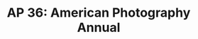 ---
attached_collection: collections/wired.md
attached_link: 
block_aspect_ratio: ratio-5x4
blog_block_cover: https://d1sf55qlb7p6hz.cloudfront.net/rieser-ap_book2020-1.jpg
blog_header: https://d1sf55qlb7p6hz.cloudfront.net/backpage-3.jpg
caption: "Wired: The Internet Giant That Went Too Far"
content: >-
  I am honored to share that [**_The Internet Giant Who Went
  Too_**](https://jesserieser.com/collections/wired-magazine/ ) Far for _Wired_
  has been named one of the year’s best by the [**_American Photography 36
  Annual **](https://www.ai-ap.com/slideshow/AP/36/?status=selected267)for
  editorial photography.


  Published in the July / August 2019 issue, I photographed Michael Lacey and
  Jim Larkin as they await trial for owning the online classified giant
  Backpage.com. Backpage was the red-light district of the internet or the
  Google of commercial sex ads, and for this both men face life in prison. As
  they await trial they are under country arrest and cannot travel.


  Photographically I wanted to portray Lacey and Larkin in a way that spoke to
  their decades of defiance, possible incarceration, the shadowy space in which
  Backpage operated, and their physical and psychological imprisonment as they
  are confined to their homes and Maricopa County. In hindsight, these works
  take on new meaning as we have been participating in our own levels of
  compliance and isolation.  

  [**Article**](https://www.wired.com/story/inside-backpage-vicious-battle-feds/)
  by Christine Biedermann and assigned by Beth Holzer and Anna Alexander.


  Congratulations to all the winners and thank you to this year's judges:  

  Aeriel Brown, Photo Director, _Bloomberg Businessweek_  

  Laura Geiser, Freelance Photo Producer and Editor  

  Tara Guertin, Director of Photography _AFAR_  

  Molly Roberts, Independent Photography Editor, Visual Storyteller and
  Curator  

  Jolie Ruben, Culture Photo Editor, _The New York Times_  

  David Sleight, Design Director, ProPublica
date: 
news_category:
  - Awards
theme_color: "#FDF9B0"
title: "AP 36: American Photography Annual"
seo:
  meta_description: 
  meta_title: 
post_blocks:
  - _bookshop_name: posts/media-row-start
    row_alignment: between
  - _bookshop_name: posts/media-element-static
    caption: 
    image: https://d1sf55qlb7p6hz.cloudfront.net/blog_apwired-2.jpg
    width: '33'
  - _bookshop_name: posts/media-element-static
    caption: 
    image: https://d1sf55qlb7p6hz.cloudfront.net/blog_apwired-3.jpg
    width: '66'
  - _bookshop_name: posts/media-row-static
  - _bookshop_name: posts/media-element-static
    caption: 
    image: https://d1sf55qlb7p6hz.cloudfront.net/blog_apwired-4.jpg
    width: '100'
  - _bookshop_name: posts/media-row-static
  - _bookshop_name: posts/media-element-static
    caption: 
    image: https://d1sf55qlb7p6hz.cloudfront.net/blog_apwired-5.jpg
    width: '66'
  - _bookshop_name: posts/media-element-static
    caption: 
    image: https://d1sf55qlb7p6hz.cloudfront.net/blog_apwired-6.jpg
    width: '33'
  - _bookshop_name: posts/media-row-static
  - _bookshop_name: posts/media-element-static
    caption: 
    image: https://d1sf55qlb7p6hz.cloudfront.net/blog_apwired-7.jpg
    width: '40'
  - _bookshop_name: posts/media-element-static
    caption: 
    image: https://d1sf55qlb7p6hz.cloudfront.net/blog_apwired-8.jpg
    width: '20'
  - _bookshop_name: posts/media-element-static
    caption: 
    image: https://d1sf55qlb7p6hz.cloudfront.net/blog_apwired-9.jpg
    width: '40'
  - _bookshop_name: posts/media-row-static
  - _bookshop_name: posts/media-element-static
    caption: 
    image: https://d1sf55qlb7p6hz.cloudfront.net/blog_apwired-11.jpg
    width: '33'
  - _bookshop_name: posts/media-element-static
    caption: 
    image: https://d1sf55qlb7p6hz.cloudfront.net/blog_apwired-10.jpg
    width: '33'
  - _bookshop_name: posts/media-element-static
    caption: 
    image: https://d1sf55qlb7p6hz.cloudfront.net/blog_apwired-13.jpg
    width: '33'
  - _bookshop_name: posts/media-row-static
  - _bookshop_name: posts/media-row-static
  - _bookshop_name: posts/media-element-static
    caption: 
    image: https://d1sf55qlb7p6hz.cloudfront.net/blog_apwired-12.jpg
    width: '100'
blog_slider:
  - _bookshop_name: posts/media-element-url
    image: https://d1sf55qlb7p6hz.cloudfront.net/rieser-ap_book2020-1-3.jpg
  - _bookshop_name: posts/media-element-url
    image: https://d1sf55qlb7p6hz.cloudfront.net/rieser-ap_book2020-2.jpg
  - _bookshop_name: posts/media-element-url
    image: https://d1sf55qlb7p6hz.cloudfront.net/blog_apwired-1.jpg
---